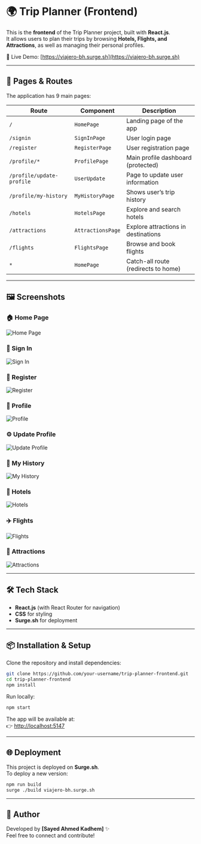 # 🌍 Trip Planner (Frontend)

This is the **frontend** of the Trip Planner project, built with **React.js**.  
It allows users to plan their trips by browsing **Hotels, Flights, and Attractions**, as well as managing their personal profiles.

🚀 Live Demo: [https://viajero-bh.surge.sh](https://viajero-bh.surge.sh)

---

## 📑 Pages & Routes

The application has 9 main pages:

| Route | Component | Description |
|-------|-----------|-------------|
| `/` | `HomePage` | Landing page of the app |
| `/signin` | `SignInPage` | User login page |
| `/register` | `RegisterPage` | User registration page |
| `/profile/*` | `ProfilePage` | Main profile dashboard (protected) |
| `/profile/update-profile` | `UserUpdate` | Page to update user information |
| `/profile/my-history` | `MyHistoryPage` | Shows user’s trip history |
| `/hotels` | `HotelsPage` | Explore and search hotels |
| `/attractions` | `AttractionsPage` | Explore attractions in destinations |
| `/flights` | `FlightsPage` | Browse and book flights |
| `*` | `HomePage` | Catch-all route (redirects to home) |

---

## 🖼️ Screenshots

### 🏠 Home Page
![Home Page](screenshots/home.png)

### 🔑 Sign In
![Sign In](screenshots/signin.png)

### 📝 Register
![Register](screenshots/register.png)

### 👤 Profile
![Profile](screenshots/profile.png)

### ⚙️ Update Profile
![Update Profile](screenshots/update-profile.png)

### 📜 My History
![My History](screenshots/my-history.png)

### 🏨 Hotels
![Hotels](screenshots/hotels.png)

### ✈️ Flights
![Flights](screenshots/flights.png)

### 🎡 Attractions
![Attractions](screenshots/attractions.png)

---

## 🛠️ Tech Stack

- **React.js** (with React Router for navigation)  
- **CSS** for styling  
- **Surge.sh** for deployment  

---

## 📦 Installation & Setup

Clone the repository and install dependencies:

```bash
git clone https://github.com/your-username/trip-planner-frontend.git
cd trip-planner-frontend
npm install
```

Run locally:

```bash
npm start
```

The app will be available at:  
👉 [http://localhost:5147](http://localhost:5147)

---

## 🌐 Deployment

This project is deployed on **Surge.sh**.  
To deploy a new version:

```bash
npm run build
surge ./build viajero-bh.surge.sh
```

---

## 👤 Author

Developed by **[Sayed Ahmed Kadhem]** ✨  
Feel free to connect and contribute!
